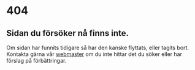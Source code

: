 # **404**

## Sidan du försöker nå finns inte.

Om sidan har funnits tidigare så har den kanske flyttats, eller tagits bort. Kontakta gärna vår [webmaster] om du inte hittar det du söker eller har förslag på förbättringar.

[webmaster]: <mailto:webmaster@annsjon.org>